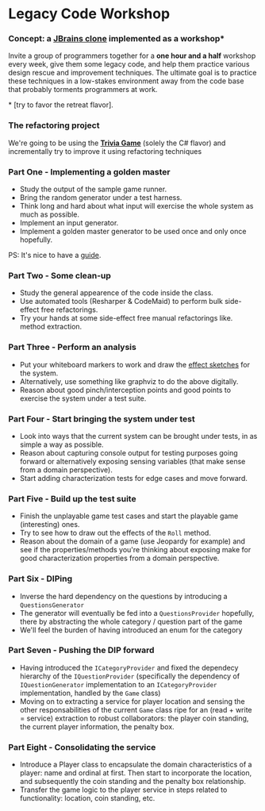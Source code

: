 # Legacy Code Workshop

### Concept: a [JBrains clone] implemented as a workshop*
Invite a group of programmers together for a **one hour and a half** workshop every week, give them some legacy code, and help them practice various design rescue and improvement techniques.
The ultimate goal is to practice these techniques in a low-stakes environment away from the code base that probably torments programmers at work.

\* [try to favor the retreat flavor].

### The refactoring project
We're going to be using the **[Trivia Game]** (solely the C# flavor) and incrementally try to improve it using refactoring techniques

[Trivia Game]: <https://github.com/caradojo/trivia/tree/master/C%23>
[JBrains clone]: <https://www.jbrains.ca/legacy-code-retreat/>
[even though you're not supposed to]: <https://blog.adrianbolboaca.ro/2014/04/legacy-coderetreat/>

### Part One - Implementing a golden master

* Study the output of the sample game runner.
* Bring the random generator under a test harness.
* Think long and hard about what input will exercise the whole system as much as possible.
* Implement an input generator.
* Implement a golden master generator to be used once and only once hopefully.

PS: It's nice to have a [guide].

[guide]: <https://code.tutsplus.com/tutorials/refactoring-legacy-code-part-1-the-golden-master--cms-20331>

### Part Two - Some clean-up

* Study the general appearence of the code inside the class.
* Use automated tools (Resharper & CodeMaid) to perform bulk side-effect free refactorings.
* Try your hands at some side-effect free manual refactorings like. method extraction.

### Part Three - Perform an analysis

* Put your whiteboard markers to work and draw the [effect sketches] for the system.
* Alternatively, use something like graphviz to do the above digitally.
* Reason about good pinch/interception points and good points to exercise the system under a test suite.

[effect sketches]: <https://gist.github.com/jeremy-w/6986692#chapter-11-i-need-to-make-a-change-what-methods-should-i-test>

### Part Four - Start bringing the system under test

* Look into ways that the current system can be brought under tests, in as simple a way as possible.
* Reason about capturing console output for testing purposes going forward or alternatively exposing sensing variables (that make sense from a domain perspective).
* Start adding characterization tests for edge cases and move forward.

### Part Five - Build up the test suite

* Finish the unplayable game test cases and start the playable game (interesting) ones.
* Try to see how to draw out the effects of the `Roll` method.
* Reason about the domain of a game (use Jeopardy for example) and see if the properties/methods you're thinking about exposing make for good characterization properties from a domain perspective.

### Part Six - DIPing

* Inverse the hard dependency on the questions by introducing a `QuestionsGenerator`
* The generator will eventually be fed into a `QuestionsProvider` hopefully, there by abstracting the whole category / question part of the game
* We'll feel the burden of having introduced an enum for the category

### Part Seven - Pushing the DIP forward

* Having introduced the `ICategoryProvider` and fixed the dependecy hierarchy of the `IQuestionProvider` (specifically the dependency of `IQuestionGenerator` implementation to an `ICategoryProvider` implementation, handled by the `Game` class)
* Moving on to extracting a service for player location and sensing the other responsabilities of the current `Game` class ripe for an  (read + write = service) extraction to robust collaborators: the player coin standing, the current player information, the penalty box.

### Part Eight - Consolidating the service
* Introduce a Player class to encapsulate the domain characteristics of a player: name and ordinal at first. Then start to incorporate the location, and subsequently the coin standing and the penalty box relationship.
* Transfer the game logic to the player service in steps related to functionality: location, coin standing, etc.